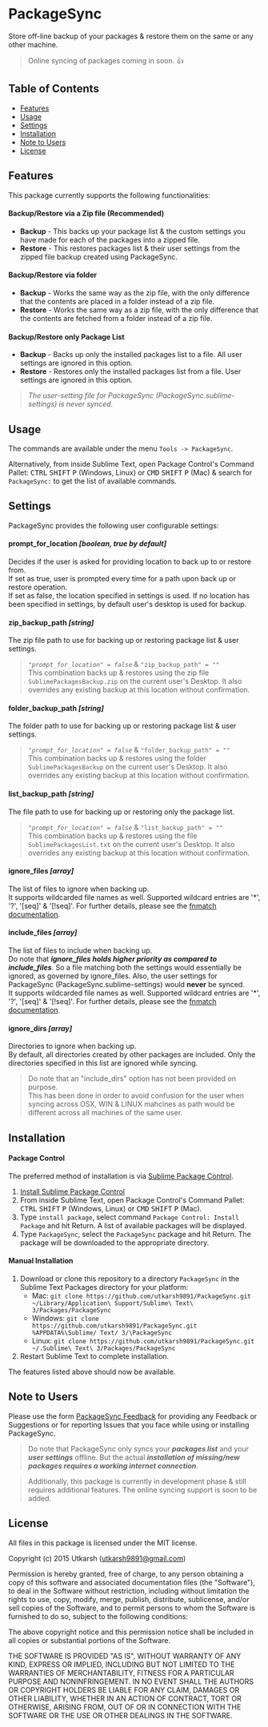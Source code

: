 # PackageSync

Store off-line backup of your packages & restore them on the same or any other machine.

> Online syncing of packages coming in soon. :thumbsup:

## Table of Contents
  + [Features](#features)
  + [Usage](#usage)
  + [Settings](#settings)
  + [Installation](#installation)
  + [Note to Users](#note-to-users)
  + [License](#license)

## Features

This package currently supports the following functionalities:

#### Backup/Restore via a Zip file (Recommended)
  + __Backup__ - This backs up your package list & the custom settings you have made for each of the packages into a zipped file.
  + __Restore__ - This restores packages list & their user settings from the zipped file backup created using PackageSync.

#### Backup/Restore via folder
  + __Backup__ - Works the same way as the zip file, with the only difference that the contents are placed in a folder instead of a zip file.
  + __Restore__ - Works the same way as a zip file, with the only difference that the contents are fetched from a folder instead of a zip file.

#### Backup/Restore only Package List
  + __Backup__ - Backs up only the installed packages list to a file. All user settings are ignored in this option.
  + __Restore__ - Restores only the installed packages list from a file. User settings are ignored in this option.

> *The user-setting file for PackageSync (PackageSync.sublime-settings) is never synced.*

## Usage

The commands are available under the menu `Tools -> PackageSync`.

Alternatively, from inside Sublime Text, open Package Control's Command Pallet: <kbd>CTRL</kbd> <kbd>SHIFT</kbd> <kbd>P</kbd> (Windows, Linux) or <kbd>CMD</kbd> <kbd>SHIFT</kbd> <kbd>P</kbd> (Mac) & search for `PackageSync:` to get the list of available commands.

## Settings

PackageSync provides the following user configurable settings:

#### prompt_for_location *[boolean, true by default]*
Decides if the user is asked for providing location to back up to or restore from.  
If set as true, user is prompted every time for a path upon back up or restore operation.  
If set as false, the location specified in settings is used. If no location has been specified in settings, by default user's desktop is used for backup.

#### zip_backup_path *[string]*
The zip file path to use for backing up or restoring package list & user settings.  
> *`"prompt_for_location" = false`* & `"zip_backup_path" = ""`  
> This combination backs up & restores using the zip file `SublimePackagesBackup.zip` on the current user's Desktop. It also overrides any existing backup at this location without confirmation.

#### folder_backup_path *[string]*
The folder path to use for backing up or restoring package list & user settings.  
> *`"prompt_for_location" = false`* & `"folder_backup_path" = ""`  
> This combination backs up & restores using the folder `SublimePackagesBackup` on the current user's Desktop. It also overrides any existing backup at this location without confirmation.

#### list_backup_path *[string]*
The file path to use for backing up or restoring only the package list.  
> *`"prompt_for_location" = false`* & `"list_backup_path" = ""`  
> This combination backs up & restores using the file `SublimePackagesList.txt` on the current user's Desktop. It also overrides any existing backup at this location without confirmation.

#### ignore_files *[array]*
The list of files to ignore when backing up.  
It supports wildcarded file names as well. Supported wildcard entries are '*', '?', '[seq]' & '[!seq]'. For further details, please see the [fnmatch documentation](https://docs.python.org/2/library/fnmatch.html).

#### include_files *[array]*
The list of files to include when backing up.  
Do note that __*ignore_files holds higher priority as compared to include_files*__. So a file matching both the settings would essentially be ignored, as governed by ignore_files. Also, the user settings for PackageSync (PackageSync.sublime-settings) would __never__ be synced.  
It supports wildcarded file names as well. Supported wildcard entries are '*', '?', '[seq]' & '[!seq]'. For further details, please see the [fnmatch documentation](https://docs.python.org/2/library/fnmatch.html).

#### ignore_dirs *[array]*
Directories to ignore when backing up.  
By default, all directories created by other packages are included. Only the directories specified in this list are ignored while syncing.  
> Do note that an "include_dirs" option has not been provided on purpose.  
> This has been done in order to avoid confusion for the user when syncing across OSX, WIN & LINUX mahcines as path would be different across all machines of the same user.

## Installation

#### Package Control

The preferred method of installation is via [Sublime Package Control](https://packagecontrol.io).

1. [Install Sublime Package Control](https://packagecontrol.io/installation)
2. From inside Sublime Text, open Package Control's Command Pallet: <kbd>CTRL</kbd> <kbd>SHIFT</kbd> <kbd>P</kbd> (Windows, Linux) or <kbd>CMD</kbd> <kbd>SHIFT</kbd> <kbd>P</kbd> (Mac).
3. Type `install package`, select command `Package Control: Install Package` and hit Return. A list of available packages will be displayed.
4. Type `PackageSync`, select the `PackageSync` package and hit Return. The package will be downloaded to the appropriate directory.

#### Manual Installation

1. Download or clone this repository to a directory `PackageSync` in the Sublime Text Packages directory for your platform:
    + Mac: `git clone https://github.com/utkarsh9891/PackageSync.git ~/Library/Application\ Support/Sublime\ Text\ 3/Packages/PackageSync`
    + Windows: `git clone https://github.com/utkarsh9891/PackageSync.git %APPDATA%\Sublime/ Text/ 3/\PackageSync`
    + Linux: `git clone https://github.com/utkarsh9891/PackageSync.git ~/.Sublime\ Text\ 3/Packages/PackageSync`
2. Restart Sublime Text to complete installation.

The features listed above should now be available.


## Note to Users

Please use the form [PackageSync Feedback](http://goo.gl/forms/hM2eaHb0Ne) for providing any Feedback or Suggestions or for reporting Issues that you face while using or installing PackageSync.

> Do note that PackageSync only syncs your __*packages list*__ and your __*user settings*__ offline. But the actual __*installation of missing/new packages requires a working internet connection*__.

> Additionally, this package is currently in development phase & still requires additional features. The online syncing support is soon to be added.

## License

All files in this package is licensed under the MIT license.

Copyright (c) 2015 Utkarsh (<utkarsh9891@gmail.com>)

Permission is hereby granted, free of charge, to any person obtaining a copy
of this software and associated documentation files (the "Software"), to deal
in the Software without restriction, including without limitation the rights
to use, copy, modify, merge, publish, distribute, sublicense, and/or sell
copies of the Software, and to permit persons to whom the Software is
furnished to do so, subject to the following conditions:

The above copyright notice and this permission notice shall be included in
all copies or substantial portions of the Software.

THE SOFTWARE IS PROVIDED "AS IS", WITHOUT WARRANTY OF ANY KIND, EXPRESS OR
IMPLIED, INCLUDING BUT NOT LIMITED TO THE WARRANTIES OF MERCHANTABILITY,
FITNESS FOR A PARTICULAR PURPOSE AND NONINFRINGEMENT. IN NO EVENT SHALL THE
AUTHORS OR COPYRIGHT HOLDERS BE LIABLE FOR ANY CLAIM, DAMAGES OR OTHER
LIABILITY, WHETHER IN AN ACTION OF CONTRACT, TORT OR OTHERWISE, ARISING FROM,
OUT OF OR IN CONNECTION WITH THE SOFTWARE OR THE USE OR OTHER DEALINGS IN
THE SOFTWARE.
